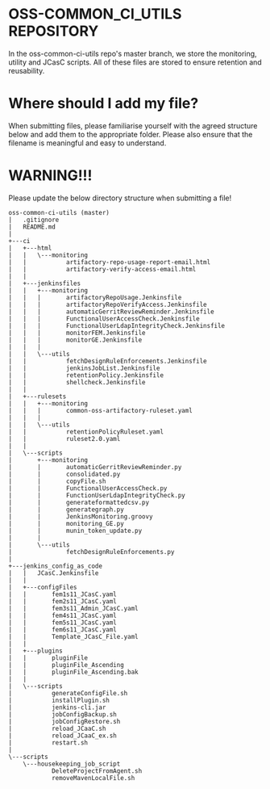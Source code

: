 # OSS-COMMON_CI_UTILS REPOSITORY
In the oss-common-ci-utils repo's master branch, we store the monitoring, utility and JCasC scripts.
All of these files are stored to ensure retention and reusability.

# Where should I add my file?
When submitting files, please familiarise yourself with the agreed structure below and add them to the appropriate folder.
Please also ensure that the filename is meaningful and easy to understand.

# WARNING!!!
Please update the below directory structure when submitting a file!

```
oss-common-ci-utils (master)
|   .gitignore
|   README.md
|
+---ci
|   +---html
|   |   \---monitoring
|   |           artifactory-repo-usage-report-email.html
|   |           artifactory-verify-access-email.html
|   |
|   +---jenkinsfiles
|   |   +---monitoring
|   |   |       artifactoryRepoUsage.Jenkinsfile
|   |   |       artifactoryRepoVerifyAccess.Jenkinsfile
|   |   |       automaticGerritReviewReminder.Jenkinsfile
|   |   |       FunctionalUserAccessCheck.Jenkinsfile
|   |   |       FunctionalUserLdapIntegrityCheck.Jenkinsfile
|   |   |       monitorFEM.Jenkinsfile
|   |   |       monitorGE.Jenkinsfile
|   |   |
|   |   \---utils
|   |           fetchDesignRuleEnforcements.Jenkinsfile
|   |           jenkinsJobList.Jenkinsfile
|   |           retentionPolicy.Jenkinsfile
|   |           shellcheck.Jenkinsfile
|   |
|   +---rulesets
|   |   +---monitoring
|   |   |       common-oss-artifactory-ruleset.yaml
|   |   |
|   |   \---utils
|   |           retentionPolicyRuleset.yaml
|   |           ruleset2.0.yaml
|   |
|   \---scripts
|       +---monitoring
|       |       automaticGerritReviewReminder.py
|       |       consolidated.py
|       |       copyFile.sh
|       |       FunctionalUserAccessCheck.py
|       |       FunctionUserLdapIntegrityCheck.py
|       |       generateformattedcsv.py
|       |       generategraph.py
|       |       JenkinsMonitoring.groovy
|       |       monitoring_GE.py
|       |       munin_token_update.py
|       |
|       \---utils
|               fetchDesignRuleEnforcements.py
|
+---jenkins_config_as_code
|   |   JCasC.Jenkinsfile
|   |
|   +---configFiles
|   |       fem1s11_JCasC.yaml
|   |       fem2s11_JCasC.yaml
|   |       fem3s11_Admin_JCasC.yaml
|   |       fem4s11_JCasC.yaml
|   |       fem5s11_JCasC.yaml
|   |       fem6s11_JCasC.yaml
|   |       Template_JCasC_File.yaml
|   |
|   +---plugins
|   |       pluginFile
|   |       pluginFile_Ascending
|   |       pluginFile_Ascending.bak
|   |
|   \---scripts
|           generateConfigFile.sh
|           installPlugin.sh
|           jenkins-cli.jar
|           jobConfigBackup.sh
|           jobConfigRestore.sh
|           reload_JCaaC.sh
|           reload_JCaaC_ex.sh
|           restart.sh
|
\---scripts
    \---housekeeping_job_script
            DeleteProjectFromAgent.sh
            removeMavenLocalFile.sh
```
